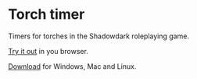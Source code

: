 # Torch timer

Timers for torches in the Shadowdark roleplaying game.

[Try it out](https://tfgast.github.io/torch_timer/) in you browser.

[Download](https://github.com/tfgast/torch_timer/releases) for Windows, Mac and Linux.

